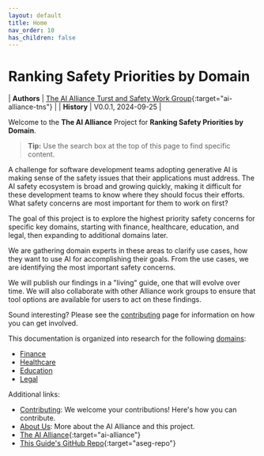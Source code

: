 ```yaml
---
layout: default
title: Home
nav_order: 10
has_children: false
---
```


# Ranking Safety Priorities by Domain

| **Authors** | [The AI Alliance Turst and Safety Work Group](https://thealliance.ai/focusareas/trust-and-safety){:target="ai-alliance-tns"} |
| **History** | V0.0.1, 2024-09-25 |

Welcome to the **The AI Alliance** Project for **Ranking Safety Priorities by Domain**.

> **Tip:** Use the search box at the top of this page to find specific content.

A challenge for software development teams adopting generative AI is making sense of the safety issues that their applications must address. The AI safety ecosystem is broad and growing quickly, making it difficult for these development teams to know where they should focus their efforts. What safety concerns are most important for them to work on first?

The goal of this project is to explore the highest priority safety concerns for specific key domains, starting with finance, healthcare, education, and legal, then expanding to additional domains later.

We are gathering domain experts in these areas to clarify use cases, how they want to use AI for accomplishing their goals. From the use cases, we are identifying the most important safety concerns.

We will publish our findings in a "living" guide, one that will evolve over time. We will also collaborate with other Alliance work groups to ensure that tool options are available for users to act on these findings.

Sound interesting? Please see the [contributing]({{site.baseurl}}/contributing) page for information on how you can get involved.

This documentation is organized into research for the following [domains]({{site.baseurl}}/domains/domains):

* [Finance]({{site.baseurl}}/domains/Finance)
* [Healthcare]({{site.baseurl}}/domains/Healthcare)
* [Education]({{site.baseurl}}/domains/Education)
* [Legal]({{site.baseurl}}/domains/Legal)

Additional links:

* [Contributing]({{site.baseurl}}/contributing): We welcome your contributions! Here's how you can contribute.
* [About Us]({{site.baseurl}}/about): More about the AI Alliance and this project.
* [The AI Alliance](https://thealliance.ai){:target="ai-alliance"}
* [This Guide's GitHub Repo](https://github.com/The-AI-Alliance/ranking-safety-priorities){:target="aseg-repo"}

<!--
These are nice looking buttons, but using a "gratuitously different" way to show links doesn't really work...
-->
<!--
[The AI Alliance](https://thealliance.ai){:target="ai-alliance" .btn .btn-primary .fs-5 .mb-4 .mb-md-0 .mr-2 .no-glyph} [GitHub Repo](https://github.com/The-AI-Alliance/ranking-safety-priorities){:target="aseg-repo" .btn .btn-primary .fs-5 .mb-4 .mb-md-0 .mr-2 .no-glyph}
-->

